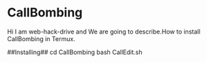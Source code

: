 # CallBombing
Hi I am web-hack-drive and We are going to describe.How to
install CallBombing in Termux.


##Installing##
cd CallBombing
bash CallEdit.sh
